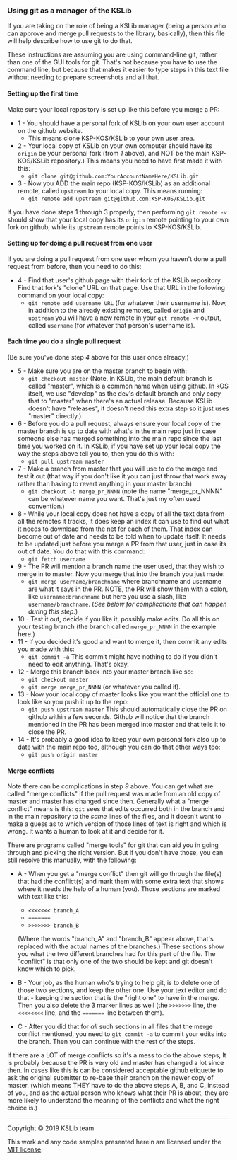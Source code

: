 ### Using git as a manager of the KSLib

If you are taking on the role of being a KSLib manager (being a person
who can approve and merge pull requests to the library, basically),
then this file will help describe how to use git to do that.

These instructions are assuming you are using command-line git,
rather than one of the GUI tools for git.  That's not because you have
to use the command line, but because that makes it easier to type steps
in this text file without needing to prepare screenshots and all that.

#### Setting up the first time

Make sure your local repository is set up like this before you merge a PR:

- 1 - You should have a personal fork of KSLib on your own user account
    on the github website.
    - This means clone KSP-KOS/KSLib to your own user area.
- 2 - Your local copy of KSLib on your own computer should have its
    ``origin`` be your personal fork (from _1_ above), and NOT be
    the main KSP-KOS/KSLib repository.)  This means you need to have
    first made it with this:
    - ``git clone git@github.com:YourAccountNameHere/KSLib.git``
- 3 - Now you ADD the main repo (KSP-KOS/KSLib) as an additional
    remote, called ``upstream`` to your local copy.  This means
    running:
    - ``git remote add upstream git@github.com:KSP-KOS/KSLib.git``

If you have done steps 1 through 3 properly, then performing
``git remote -v`` should show that your local copy has its
``origin`` remote pointing to your own fork on github, while
its ``upstream`` remote points to KSP-KOS/KSLib.

#### Setting up for doing a pull request from one user

If you are doing a pull request from one user whom you haven't done
a pull request from before, then you need to do this:

- 4 - Find that user's github page with their fork of the KSLib
    repository.  Find that fork's "clone" URL on that page.  Use
    that URL in the following command on your local copy:
    - ``git remote add username URL`` (for whatever their username is).
    Now, in addition to the already existing remotes, called
    ``origin`` and ``upstream`` you will have a new remote
    in your ``git remote -v`` output, called ``username`` (for 
    whatever that person's username is).

#### Each time you do a single pull request

(Be sure you've done step _4_ above for this user once already.)

- 5 - Make sure you are on the master branch to begin with:
    - ``git checkout master``
    (Note, in KSLib, the main default branch is called "master", which is 
    a common name when using github.  In kOS itself, we use "develop"
    as the dev's default branch and only copy that to "master" when there's
    an actual release.  Because KSLib doesn't have "releases", it doesn't
    need this extra step so it just uses "master" directly.)
- 6 - Before you do a pull request, always ensure your local copy
    of the master branch is up to date with what's in the main
    repo just in case someone else has merged something into
    the main repo since the last time you worked on it.  In
    KSLib, if you have set up your local copy the way the steps
    above tell you to, then you do this with:
    - ``git pull upstream master``
- 7 - Make a branch from master that you will use to do the merge and
    test it out (that way if you don't like it you can just throw that
    work away rather than having to revert anything in your master branch)
    - ``git checkout -b merge_pr_NNNN`` (note the name "merge_pr_NNNN" can
        be whatever name you want.  That's just my often used convention.)
- 8 - While your local copy does not have a copy of all the text data
    from all the remotes it tracks, it does keep an index it can use 
    to find out what it needs to download from the net for each of them.
    That index can become out of date and needs to be told when to
    update itself.  It needs to be updated just before you merge a PR
    from that user, just in case its out of date.  You do that with
    this command:
    - ``git fetch username``
- 9 - The PR will mention a branch name the user used, that they wish to
    merge in to master.  Now you merge that into the branch you just made:
    - ``git merge username/branchname`` where branchname and username are 
        what it says in the PR.  NOTE, the PR will show them with a colon,
        like ``username:branchname`` but here you use a slash, like
        ``username/branchname``.
    (*See below for complications that can happen during this step.*)
- 10 - Test it out, decide if you like it, possibly make edits.  Do all this
    on your testing branch (the branch called ``merge_pr_NNNN`` in the
    example here.)
- 11 - If you decided it's good and want to merge it, then commit any edits
    you made with this:
    - ``git commit -a``
    This commit might have nothing to do if you didn't need to edit anything.
    That's okay.
- 12 - Merge this branch back into your master branch like so:
    - ``git checkout master``
    - ``git merge merge_pr_NNNN`` (or whatever you called it).
- 13 - Now your local copy of master looks like you want the official one to
    look like so you push it up to the repo:
    - ``git push upstream master``
    This should automatically close the PR on github within a few seconds.
    Github will notice that the branch mentioned in the PR has been merged
    into master and that tells it to close the PR.
- 14 - It's probably a good idea to keep your own personal fork also up to
    date with the main repo too, although you can do that other ways too:
    - ``git push origin master``

#### Merge conflicts

Note there can be complications in step _9_ above.  You can get what are
called "merge conflicts" if the pull request was made from an old copy
of master and master has changed since then.  Generally what a
"merge conflict" means is this: ``git`` sees that edits occurred both in
the branch and in the main repository to the *same* lines of the files,
and it doesn't want to make a guess as to which version of those lines
of text is right and which is wrong.  It wants a human to look at it and
decide for it.

There are programs called "merge tools" for git that can aid you in going
through and picking the right version.  But if you don't have those, you
can still resolve this manually, with the following:

- A - When you get a "merge conflict" then git will go through the file(s)
    that had the conflict(s) and mark them with some extra text that
    shows where it needs the help of a human (you).  Those sections are
    marked with text like this:

    - ``<<<<<<< branch_A``
    - ``=======``
    - ``>>>>>>> branch_B``

    (Where the words "branch_A" and "branch_B" appear above, that's replaced
    with the actual names of the branches.)
    These sections show you what the two different branches had for this
    part of the file.  The "conflict" is that only one of the two should
    be kept and git doesn't know which to pick.
- B - Your job, as the human who's trying to help git, is to delete one of
    those two sections, and keep the other one.  Use your text editor and
    do that - keeping the section that is the "right one" to have in the
    merge.  Then you also delete the 3 marker lines as well (the ``>>>>>>>``
    line, the ``<<<<<<<<`` line, and the ``=======`` line between them).
- C - After you did that for *all* such sections in all files that the merge
    conflict mentioned, you need to ``git commit -a`` to commit your edits
    into the branch.  Then you can continue with the rest of the steps.

If there are a LOT of merge conflicts so it's a mess to do the above steps,
It is probably because the PR is very old and master has changed a lot since
then.  In cases like this is can be considered acceptable github etiquette to
ask the original submitter to re-base their branch on the newer copy of
master. (which means THEY have to do the above steps A, B, and C, instead of
you, and as the actual person who knows what their PR is about, they are more
likely to understand the meaning of the conflicts and what the right choice
is.)

---
Copyright © 2019 KSLib team

This work and any code samples presented herein are licensed under the [MIT license](../LICENSE).